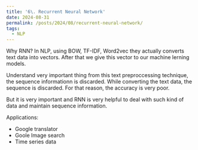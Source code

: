 ```yaml
---
title: '6\. Recurrent Neural Network'
date: 2024-08-31
permalink: /posts/2024/08/recurrent-neural-network/
tags:
  - NLP
---
```




Why RNN?
In NLP, using BOW, TF-IDF, Word2vec they actually converts text data into vectors. After that we give this vector to our machine lerning models.

Understand very important thing from this text preproccessing technique, the sequence informationn is discarded. While converting the text data, the sequence is discarded. For that reason, the accuracy is very poor.

But it is very important and RNN is very helpful to deal with such kind of data and maintain sequence information.


Applications:
- Google translator
- Goole Image search
- Time series data


